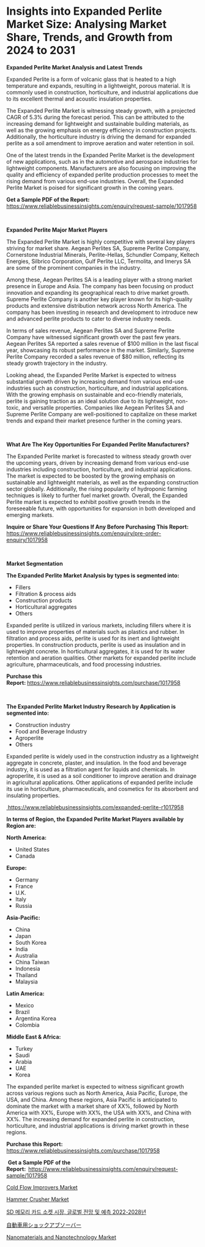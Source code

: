 <p><h1>Insights into Expanded Perlite Market Size: Analysing Market Share, Trends, and Growth from 2024 to 2031</h1></p><p><strong>Expanded Perlite Market Analysis and Latest Trends</strong></p>
<p><p>Expanded Perlite is a form of volcanic glass that is heated to a high temperature and expands, resulting in a lightweight, porous material. It is commonly used in construction, horticulture, and industrial applications due to its excellent thermal and acoustic insulation properties.</p><p>The Expanded Perlite Market is witnessing steady growth, with a projected CAGR of 5.3% during the forecast period. This can be attributed to the increasing demand for lightweight and sustainable building materials, as well as the growing emphasis on energy efficiency in construction projects. Additionally, the horticulture industry is driving the demand for expanded perlite as a soil amendment to improve aeration and water retention in soil.</p><p>One of the latest trends in the Expanded Perlite Market is the development of new applications, such as in the automotive and aerospace industries for lightweight components. Manufacturers are also focusing on improving the quality and efficiency of expanded perlite production processes to meet the rising demand from various end-use industries. Overall, the Expanded Perlite Market is poised for significant growth in the coming years.</p></p>
<p><strong>Get a Sample PDF of the Report:&nbsp;</strong> <a href="https://www.reliablebusinessinsights.com/enquiry/request-sample/1017958">https://www.reliablebusinessinsights.com/enquiry/request-sample/1017958</a></p>
<p>&nbsp;</p>
<p><strong>Expanded Perlite Major Market Players</strong></p>
<p><p>The Expanded Perlite Market is highly competitive with several key players striving for market share. Aegean Perlites SA, Supreme Perlite Company, Cornerstone Industrial Minerals, Perlite-Hellas, Schundler Company, Keltech Energies, Silbrico Corporation, Gulf Perlite LLC, Termolita, and Imerys SA are some of the prominent companies in the industry.</p><p>Among these, Aegean Perlites SA is a leading player with a strong market presence in Europe and Asia. The company has been focusing on product innovation and expanding its geographical reach to drive market growth. Supreme Perlite Company is another key player known for its high-quality products and extensive distribution network across North America. The company has been investing in research and development to introduce new and advanced perlite products to cater to diverse industry needs.</p><p>In terms of sales revenue, Aegean Perlites SA and Supreme Perlite Company have witnessed significant growth over the past few years. Aegean Perlites SA reported a sales revenue of $100 million in the last fiscal year, showcasing its robust performance in the market. Similarly, Supreme Perlite Company recorded a sales revenue of $80 million, reflecting its steady growth trajectory in the industry.</p><p>Looking ahead, the Expanded Perlite Market is expected to witness substantial growth driven by increasing demand from various end-use industries such as construction, horticulture, and industrial applications. With the growing emphasis on sustainable and eco-friendly materials, perlite is gaining traction as an ideal solution due to its lightweight, non-toxic, and versatile properties. Companies like Aegean Perlites SA and Supreme Perlite Company are well-positioned to capitalize on these market trends and expand their market presence further in the coming years.</p></p>
<p>&nbsp;</p>
<p><strong>What Are The Key Opportunities For Expanded Perlite Manufacturers?</strong></p>
<p><p>The Expanded Perlite market is forecasted to witness steady growth over the upcoming years, driven by increasing demand from various end-use industries including construction, horticulture, and industrial applications. The market is expected to be boosted by the growing emphasis on sustainable and lightweight materials, as well as the expanding construction sector globally. Additionally, the rising popularity of hydroponic farming techniques is likely to further fuel market growth. Overall, the Expanded Perlite market is expected to exhibit positive growth trends in the foreseeable future, with opportunities for expansion in both developed and emerging markets.</p></p>
<p><strong>Inquire or Share Your Questions If Any Before Purchasing This Report:</strong> <a href="https://www.reliablebusinessinsights.com/enquiry/pre-order-enquiry/1017958">https://www.reliablebusinessinsights.com/enquiry/pre-order-enquiry/1017958</a></p>
<p>&nbsp;</p>
<p><strong>Market Segmentation</strong></p>
<p><strong>The Expanded Perlite Market Analysis by types is segmented into:</strong></p>
<p><ul><li>Fillers</li><li>Filtration & process aids</li><li>Construction products</li><li>Horticultural aggregates</li><li>Others</li></ul></p>
<p><p>Expanded perlite is utilized in various markets, including fillers where it is used to improve properties of materials such as plastics and rubber. In filtration and process aids, perlite is used for its inert and lightweight properties. In construction products, perlite is used as insulation and in lightweight concrete. In horticultural aggregates, it is used for its water retention and aeration qualities. Other markets for expanded perlite include agriculture, pharmaceuticals, and food processing industries.</p></p>
<p><strong>Purchase this Report:&nbsp;</strong><a href="https://www.reliablebusinessinsights.com/purchase/1017958">https://www.reliablebusinessinsights.com/purchase/1017958</a></p>
<p>&nbsp;</p>
<p><strong>The Expanded Perlite Market Industry Research by Application is segmented into:</strong></p>
<p><ul><li>Construction industry</li><li>Food and Beverage Industry</li><li>Agroperlite</li><li>Others</li></ul></p>
<p><p>Expanded perlite is widely used in the construction industry as a lightweight aggregate in concrete, plaster, and insulation. In the food and beverage industry, it is used as a filtration agent for liquids and chemicals. In agroperlite, it is used as a soil conditioner to improve aeration and drainage in agricultural applications. Other applications of expanded perlite include its use in horticulture, pharmaceuticals, and cosmetics for its absorbent and insulating properties.</p></p>
<p><a href="https://www.reliablebusinessinsights.com/expanded-perlite-r1017958">&nbsp;https://www.reliablebusinessinsights.com/expanded-perlite-r1017958</a></p>
<p><strong>In terms of Region, the Expanded Perlite Market Players available by Region are:</strong></p>
<p>
    <p> <strong> North America: </strong>
        <ul>
            <li>United States</li>
            <li>Canada</li>
        </ul>
        </p> 
    <p> <strong> Europe: </strong>
        <ul>
            <li>Germany</li>
            <li>France</li>
            <li>U.K.</li>
            <li>Italy</li>
            <li>Russia</li>
        </ul>
        </p> 
    <p> <strong> Asia-Pacific: </strong>
        <ul>
            <li>China</li>
            <li>Japan</li>
            <li>South Korea</li>
            <li>India</li>
            <li>Australia</li>
            <li>China Taiwan</li>
            <li>Indonesia</li>
            <li>Thailand</li>
            <li>Malaysia</li>
        </ul>
        </p> 
    <p> <strong> Latin America: </strong>
        <ul>
            <li>Mexico</li>
            <li>Brazil</li>
            <li>Argentina Korea</li>
            <li>Colombia</li>
        </ul>
        </p> 
    <p> <strong> Middle East & Africa: </strong>
        <ul>
            <li>Turkey</li>
            <li>Saudi</li>
            <li>Arabia</li>
            <li>UAE</li>
            <li>Korea</li>
        </ul>
    </p>
    </p>
<p><p>The expanded perlite market is expected to witness significant growth across various regions such as North America, Asia Pacific, Europe, the USA, and China. Among these regions, Asia Pacific is anticipated to dominate the market with a market share of XX%, followed by North America with XX%, Europe with XX%, the USA with XX%, and China with XX%. The increasing demand for expanded perlite in construction, horticulture, and industrial applications is driving market growth in these regions.</p></p>
<p><strong>Purchase this Report: </strong><a href="https://www.reliablebusinessinsights.com/purchase/1017958">https://www.reliablebusinessinsights.com/purchase/1017958</a></p>
<p>&nbsp;<strong>Get a Sample PDF of the Report:&nbsp;&nbsp;</strong><a href="https://www.reliablebusinessinsights.com/enquiry/request-sample/1017958">https://www.reliablebusinessinsights.com/enquiry/request-sample/1017958</a></p>
<p><strong></strong></p>
<p><p><a href="https://github.com/HenrietteMills1/Market-Research-Report-List-1/blob/main/cold-flow-improvers-market.md">Cold Flow Improvers Market</a></p><p><a href="https://www.linkedin.com/pulse/hammer-crusher-market-exploring-share-trends-future-growth-gdtxf">Hammer Crusher Market</a></p><p><a href="https://medium.com/@umamareka_16093/sd-%EB%A9%94%EB%AA%A8%EB%A6%AC-%EC%B9%B4%EB%93%9C-%EC%86%8C%EC%BC%93-%EC%8B%9C%EC%9E%A5-%EA%B8%80%EB%A1%9C%EB%B2%8C-%EC%A0%84%EB%A7%9D-%EB%B0%8F-%EC%98%88%EC%B8%A1-2022-2028-%EC%8B%9C%EC%9E%A5-%EC%A0%84%EB%A7%9D-%EB%B0%8F-%EC%98%88%EC%B8%A1-2024%EB%85%84%EB%B6%80%ED%84%B0-2031%EB%85%84%EA%B9%8C%EC%A7%80-1d878f6dd49e">SD 메모리 카드 소켓 시장, 글로벌 전망 및 예측 2022-2028년</a></p><p><a href="https://medium.com/@kelsitorphy644/2024%E5%B9%B4%E3%81%8B%E3%82%892031%E5%B9%B4%E3%81%BE%E3%81%A7%E3%81%AE%E8%87%AA%E5%8B%95%E8%BB%8A%E7%94%A8%E3%82%B7%E3%83%A7%E3%83%83%E3%82%AF%E3%82%A2%E3%83%96%E3%82%BD%E3%83%BC%E3%83%90%E3%83%BC%E5%B8%82%E5%A0%B4%E3%82%B7%E3%82%A7%E3%82%A2%E3%81%A8%E7%AB%B6%E4%BA%89%E7%9A%84%E6%99%AF%E8%A6%B3%E3%81%AB%E9%96%A2%E3%81%99%E3%82%8B%E6%83%85%E5%A0%B1-28096a9f1b66">自動車用ショックアブソーバー</a></p><p><a href="https://www.linkedin.com/pulse/nanomaterials-nanotechnology-market-key-successful-business-nqsmc">Nanomaterials and Nanotechnology Market</a></p></p>